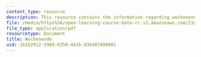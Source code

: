 ```yaml
---
content_type: resource
description: This resource contains the information regarding wochenende.
file: /media/https%3A/open-learning-course-data-rc.s3.amazonaws.com/21g-401-german-i-fall-2008/1b1b291259696350441b63b407494901_MIT21G_401F08_wochen.pdf
file_type: application/pdf
resourcetype: Document
title: Wochenende
uid: 1b1b2912-5969-6350-441b-63b407494901
---
```

